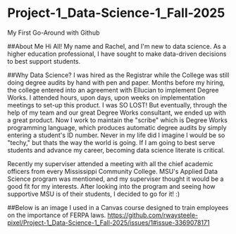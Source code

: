 # Project-1_Data-Science-1_Fall-2025
My First Go-Around with Github

##About Me
Hi All! My name and Rachel, and I'm new to data science. As a higher education professional, I have sought to make data-driven decisions to best support students.

##Why Data Science?
I was hired as the Registrar while the College was still doing degree audits by hand with pen and paper. Months before my hiring, the college entered into an agreement with Ellucian to implement Degree Works. I attended hours, upon days, upon weeks on implementation meetings to set-up this product. I was SO LOST! But eventually, through the help of my team and our great Degree Works consultant, we ended up with a great product. Now I work to maintain the "scribe" which is Degree Works programming language, which produces automatic degree audits by simply entering a student's ID number. Never in my life did I imagine I would be so "techy," but thats the way the world is going. If I am going to best serve students and advance my career, becoming data science literate is critical.
  
Recently my superviser attended a meeting with all the chief academic officers from every Mississippi Community College. MSU's Applied Data Science program was mentioned, and my superviser thought it would be a good fit for my interests. After looking into the program and seeing how supportive MSU is of their students, I decided to go for it! :)

##Below is an image I used in a Canvas course designed to train employees on the importance of FERPA laws.
https://github.com/rwaysteele-pixel/Project-1_Data-Science-1_Fall-2025/issues/1#issue-3369078171
